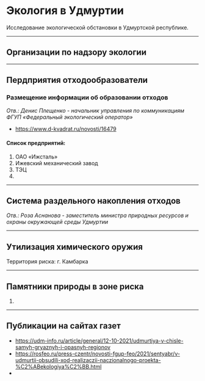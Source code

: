 # Экология в Удмуртии

Исследование экологической обстановки в Удмуртской республике.

---

## Организации по надзору экологии


---

## Пердприятия отходообразователи

### Размещение информации об образовании отходов
_Отв.: Денис Плещенко - начальник управления по коммуникациям ФГУП «Федеральный экологический оператор»_ 
- https://www.d-kvadrat.ru/novosti/16479

#### Список предприятий:
1. ОАО «Ижсталь»
2. Ижевский механический завод
3. ТЭЦ
4. 

---

## Система раздельного накопления отходов
_Отв.: Роза Аснанова - заместитель министра природных ресурсов и охраны окружающей среды Удмуртии_ 

---

## Утилизация химического оружия
Территория риска: г. Камбарка

---

## Памятники природы в зоне риска

1. 


---

## Публикации на сайтах газет
- https://udm-info.ru/article/general/12-10-2021/udmurtiya-v-chisle-samyh-gryaznyh-i-opasnyh-regionov
- https://rosfeo.ru/press-czentr/novosti-fgup-feo/2021/sentyabr/v-udmurtii-obsudili-xod-realizaczii-naczionalnogo-proekta-%C2%ABekologiya%C2%BB.html
- 
